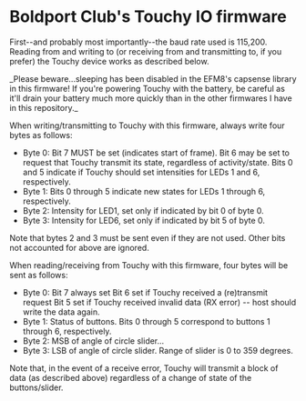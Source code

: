 # Boldport Club's Touchy IO firmware

<p>First--and probably most importantly--the baud rate used is 115,200. Reading from and writing to (or receiving from and transmitting to, if you prefer) the Touchy device works as described below.</p>
<p>_Please beware...sleeping has been disabled in the EFM8's capsense library in this firmware! If you're powering Touchy with the battery, be careful as it'll drain your battery much more quickly than in the other firmwares I have in this repository._</p>

When writing/transmitting to Touchy with this firmware, always write four bytes as follows:
 - Byte 0: Bit 7 MUST be set (indicates start of frame).
           Bit 6 may be set to request that Touchy transmit its state, regardless of activity/state.
           Bits 0 and 5 indicate if Touchy should set intensities for LEDs 1 and 6, respectively.
 - Byte 1: Bits 0 through 5 indicate new states for LEDs 1 through 6, respectively.
 - Byte 2: Intensity for LED1, set only if indicated by bit 0 of byte 0.
 - Byte 3: Intensity for LED6, set only if indicated by bit 5 of byte 0.
<p>Note that bytes 2 and 3 must be sent even if they are not used. Other bits not accounted for above are ignored.</p>

When reading/receiving from Touchy with this firmware, four bytes will be sent as follows:
 - Byte 0: Bit 7 always set
           Bit 6 set if Touchy received a (re)transmit request
           Bit 5 set if Touchy received invalid data (RX error) -- host should write the data again.
 - Byte 1: Status of buttons. Bits 0 through 5 correspond to buttons 1 through 6, respectively.
 - Byte 2: MSB of angle of circle slider...
 - Byte 3: LSB of angle of circle slider. Range of slider is 0 to 359 degrees.
<p>Note that, in the event of a receive error, Touchy will transmit a block of data (as described above) regardless of a change of state of the buttons/slider.</p>

